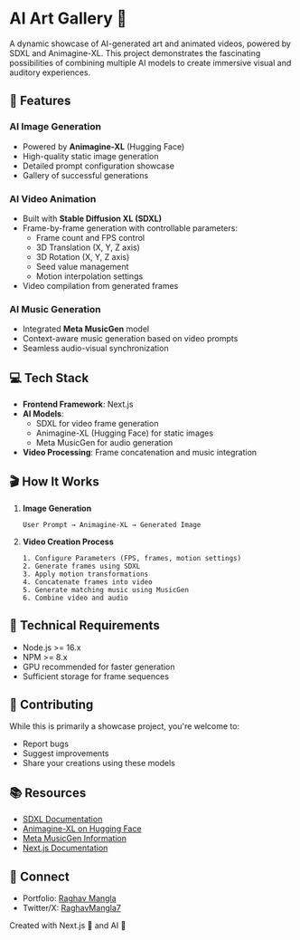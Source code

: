 # AI Art Gallery 🎨

A dynamic showcase of AI-generated art and animated videos, powered by SDXL and Animagine-XL. This project demonstrates the fascinating possibilities of combining multiple AI models to create immersive visual and auditory experiences.

## 🌟 Features

### AI Image Generation
- Powered by **Animagine-XL** (Hugging Face)
- High-quality static image generation
- Detailed prompt configuration showcase
- Gallery of successful generations

### AI Video Animation
- Built with **Stable Diffusion XL (SDXL)**
- Frame-by-frame generation with controllable parameters:
  - Frame count and FPS control
  - 3D Translation (X, Y, Z axis)
  - 3D Rotation (X, Y, Z axis)
  - Seed value management
  - Motion interpolation settings
- Video compilation from generated frames

### AI Music Generation
- Integrated **Meta MusicGen** model
- Context-aware music generation based on video prompts
- Seamless audio-visual synchronization

## 💻 Tech Stack

- **Frontend Framework**: Next.js
- **AI Models**:
  - SDXL for video frame generation
  - Animagine-XL (Hugging Face) for static images
  - Meta MusicGen for audio generation
- **Video Processing**: Frame concatenation and music integration

## 🎬 How It Works

1. **Image Generation**
   ```plaintext
   User Prompt → Animagine-XL → Generated Image
   ```

2. **Video Creation Process**
   ```plaintext
   1. Configure Parameters (FPS, frames, motion settings)
   2. Generate frames using SDXL
   3. Apply motion transformations
   4. Concatenate frames into video
   5. Generate matching music using MusicGen
   6. Combine video and audio
   ```

## 🔧 Technical Requirements

- Node.js >= 16.x
- NPM >= 8.x
- GPU recommended for faster generation
- Sufficient storage for frame sequences

## 🤝 Contributing

While this is primarily a showcase project, you're welcome to:
- Report bugs
- Suggest improvements
- Share your creations using these models

## 📚 Resources

- [SDXL Documentation](https://stability.ai/stable-diffusion)
- [Animagine-XL on Hugging Face](https://huggingface.co/)
- [Meta MusicGen Information](https://musicgen.com)
- [Next.js Documentation](https://nextjs.org/docs)

## 🔗 Connect

- Portfolio: [Raghav Mangla](https://raghav04-portfolio.netlify.app/)
- Twitter/X: [RaghavMangla7](https://x.com/RaghavMangla7)

Created with Next.js 🚀 and AI 🤖
